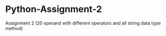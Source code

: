 # Python-Assignment-2
Assignment 2 (20 operand with different operators and all string data type method)
